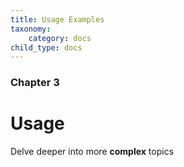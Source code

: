 ```yaml
---
title: Usage Examples
taxonomy:
    category: docs
child_type: docs
---
```


### Chapter 3

# Usage

Delve deeper into more **complex** topics
